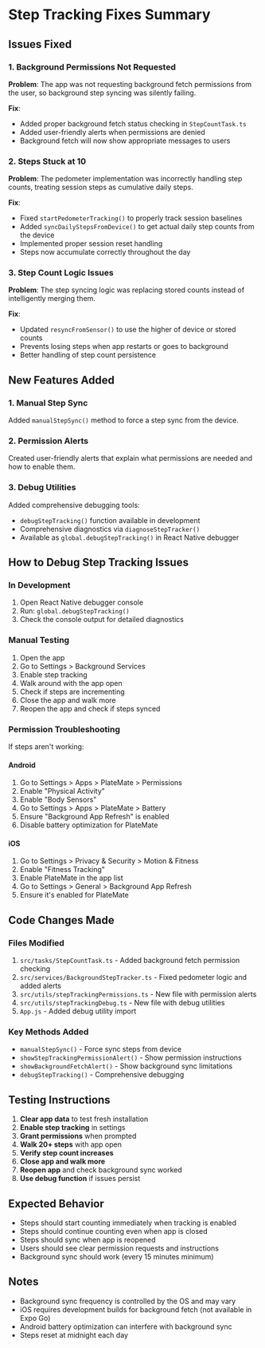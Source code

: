 # Step Tracking Fixes Summary

## Issues Fixed

### 1. Background Permissions Not Requested
**Problem**: The app was not requesting background fetch permissions from the user, so background step syncing was silently failing.

**Fix**: 
- Added proper background fetch status checking in `StepCountTask.ts`
- Added user-friendly alerts when permissions are denied
- Background fetch will now show appropriate messages to users

### 2. Steps Stuck at 10
**Problem**: The pedometer implementation was incorrectly handling step counts, treating session steps as cumulative daily steps.

**Fix**:
- Fixed `startPedometerTracking()` to properly track session baselines
- Added `syncDailyStepsFromDevice()` to get actual daily step counts from the device
- Implemented proper session reset handling
- Steps now accumulate correctly throughout the day

### 3. Step Count Logic Issues
**Problem**: The step syncing logic was replacing stored counts instead of intelligently merging them.

**Fix**:
- Updated `resyncFromSensor()` to use the higher of device or stored counts
- Prevents losing steps when app restarts or goes to background
- Better handling of step count persistence

## New Features Added

### 1. Manual Step Sync
Added `manualStepSync()` method to force a step sync from the device.

### 2. Permission Alerts
Created user-friendly alerts that explain what permissions are needed and how to enable them.

### 3. Debug Utilities
Added comprehensive debugging tools:
- `debugStepTracking()` function available in development
- Comprehensive diagnostics via `diagnoseStepTracker()`
- Available as `global.debugStepTracking()` in React Native debugger

## How to Debug Step Tracking Issues

### In Development
1. Open React Native debugger console
2. Run: `global.debugStepTracking()`
3. Check the console output for detailed diagnostics

### Manual Testing
1. Open the app
2. Go to Settings > Background Services
3. Enable step tracking
4. Walk around with the app open
5. Check if steps are incrementing
6. Close the app and walk more
7. Reopen the app and check if steps synced

### Permission Troubleshooting
If steps aren't working:

#### Android
1. Go to Settings > Apps > PlateMate > Permissions
2. Enable "Physical Activity" 
3. Enable "Body Sensors"
4. Go to Settings > Apps > PlateMate > Battery
5. Ensure "Background App Refresh" is enabled
6. Disable battery optimization for PlateMate

#### iOS
1. Go to Settings > Privacy & Security > Motion & Fitness
2. Enable "Fitness Tracking"
3. Enable PlateMate in the app list
4. Go to Settings > General > Background App Refresh
5. Ensure it's enabled for PlateMate

## Code Changes Made

### Files Modified
1. `src/tasks/StepCountTask.ts` - Added background fetch permission checking
2. `src/services/BackgroundStepTracker.ts` - Fixed pedometer logic and added alerts
3. `src/utils/stepTrackingPermissions.ts` - New file with permission alerts
4. `src/utils/stepTrackingDebug.ts` - New file with debug utilities
5. `App.js` - Added debug utility import

### Key Methods Added
- `manualStepSync()` - Force sync steps from device
- `showStepTrackingPermissionAlert()` - Show permission instructions
- `showBackgroundFetchAlert()` - Show background sync limitations
- `debugStepTracking()` - Comprehensive debugging

## Testing Instructions

1. **Clear app data** to test fresh installation
2. **Enable step tracking** in settings
3. **Grant permissions** when prompted
4. **Walk 20+ steps** with app open
5. **Verify step count increases**
6. **Close app and walk more**
7. **Reopen app** and check background sync worked
8. **Use debug function** if issues persist

## Expected Behavior

- Steps should start counting immediately when tracking is enabled
- Steps should continue counting even when app is closed
- Steps should sync when app is reopened
- Users should see clear permission requests and instructions
- Background sync should work (every 15 minutes minimum)

## Notes

- Background sync frequency is controlled by the OS and may vary
- iOS requires development builds for background fetch (not available in Expo Go)
- Android battery optimization can interfere with background sync
- Steps reset at midnight each day
